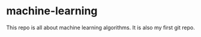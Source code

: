 # machine-learning
This repo is all about machine learning algorithms. It is also my first git repo.
